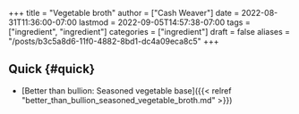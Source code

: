 +++
title = "Vegetable broth"
author = ["Cash Weaver"]
date = 2022-08-31T11:36:00-07:00
lastmod = 2022-09-05T14:57:38-07:00
tags = ["ingredient", "ingredient"]
categories = ["ingredient"]
draft = false
aliases = "/posts/b3c5a8d6-11f0-4882-8bd1-dc4a09eca8c5"
+++

## Quick {#quick}

-   [Better than bullion: Seasoned vegetable base]({{< relref "better_than_bullion_seasoned_vegetable_broth.md" >}})
